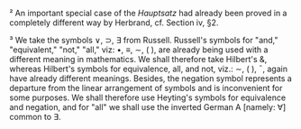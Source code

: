
² An important special case of the *Hauptsatz* had already been proved in a completely different way by Herbrand, cf. Section
iv, §2.

³ We take the symbols ∨, ⊃, ∃ from Russell. Russell's symbols for "and," "equivalent," "not," "all," viz: •, ≡, ∼, ( ), are
already being used with a different meaning in mathematics. We shall therefore take Hilbert's &, whereas Hilbert's symbols
for equivalence, all, and not, viz.: ∼, ( ), ¯, again have already different meanings. Besides, the negation symbol represents
a departure from the linear arrangement of symbols and is inconvenient for some purposes. We shall therefore use Heyting's
symbols for equivalence and negation, and for "all" we shall use the inverted German A [namely: ∀] common to ∃.
